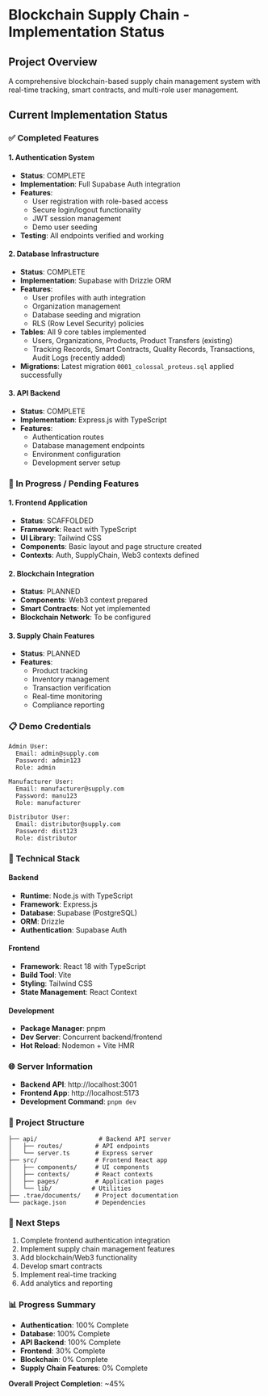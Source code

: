 # Blockchain Supply Chain - Implementation Status

## Project Overview
A comprehensive blockchain-based supply chain management system with real-time tracking, smart contracts, and multi-role user management.

## Current Implementation Status

### ✅ Completed Features

#### 1. Authentication System
- **Status**: COMPLETE
- **Implementation**: Full Supabase Auth integration
- **Features**:
  - User registration with role-based access
  - Secure login/logout functionality
  - JWT session management
  - Demo user seeding
- **Testing**: All endpoints verified and working

#### 2. Database Infrastructure
- **Status**: COMPLETE
- **Implementation**: Supabase with Drizzle ORM
- **Features**:
  - User profiles with auth integration
  - Organization management
  - Database seeding and migration
  - RLS (Row Level Security) policies
- **Tables**: All 9 core tables implemented
  - Users, Organizations, Products, Product Transfers (existing)
  - Tracking Records, Smart Contracts, Quality Records, Transactions, Audit Logs (recently added)
- **Migrations**: Latest migration `0001_colossal_proteus.sql` applied successfully

#### 3. API Backend
- **Status**: COMPLETE
- **Implementation**: Express.js with TypeScript
- **Features**:
  - Authentication routes
  - Database management endpoints
  - Environment configuration
  - Development server setup

### 🚧 In Progress / Pending Features

#### 1. Frontend Application
- **Status**: SCAFFOLDED
- **Framework**: React with TypeScript
- **UI Library**: Tailwind CSS
- **Components**: Basic layout and page structure created
- **Contexts**: Auth, SupplyChain, Web3 contexts defined

#### 2. Blockchain Integration
- **Status**: PLANNED
- **Components**: Web3 context prepared
- **Smart Contracts**: Not yet implemented
- **Blockchain Network**: To be configured

#### 3. Supply Chain Features
- **Status**: PLANNED
- **Features**:
  - Product tracking
  - Inventory management
  - Transaction verification
  - Real-time monitoring
  - Compliance reporting

### 📋 Demo Credentials
```
Admin User:
  Email: admin@supply.com
  Password: admin123
  Role: admin

Manufacturer User:
  Email: manufacturer@supply.com
  Password: manu123
  Role: manufacturer

Distributor User:
  Email: distributor@supply.com
  Password: dist123
  Role: distributor
```

### 🔧 Technical Stack

#### Backend
- **Runtime**: Node.js with TypeScript
- **Framework**: Express.js
- **Database**: Supabase (PostgreSQL)
- **ORM**: Drizzle
- **Authentication**: Supabase Auth

#### Frontend
- **Framework**: React 18 with TypeScript
- **Build Tool**: Vite
- **Styling**: Tailwind CSS
- **State Management**: React Context

#### Development
- **Package Manager**: pnpm
- **Dev Server**: Concurrent backend/frontend
- **Hot Reload**: Nodemon + Vite HMR

### 🌐 Server Information
- **Backend API**: http://localhost:3001
- **Frontend App**: http://localhost:5173
- **Development Command**: `pnpm dev`

### 📁 Project Structure
```
├── api/                 # Backend API server
│   ├── routes/         # API endpoints
│   └── server.ts       # Express server
├── src/                # Frontend React app
│   ├── components/     # UI components
│   ├── contexts/       # React contexts
│   ├── pages/          # Application pages
│   └── lib/           # Utilities
├── .trae/documents/    # Project documentation
└── package.json        # Dependencies
```

### 🎯 Next Steps
1. Complete frontend authentication integration
2. Implement supply chain management features
3. Add blockchain/Web3 functionality
4. Develop smart contracts
5. Implement real-time tracking
6. Add analytics and reporting

### 📊 Progress Summary
- **Authentication**: 100% Complete
- **Database**: 100% Complete
- **API Backend**: 100% Complete
- **Frontend**: 30% Complete
- **Blockchain**: 0% Complete
- **Supply Chain Features**: 0% Complete

**Overall Project Completion**: ~45%